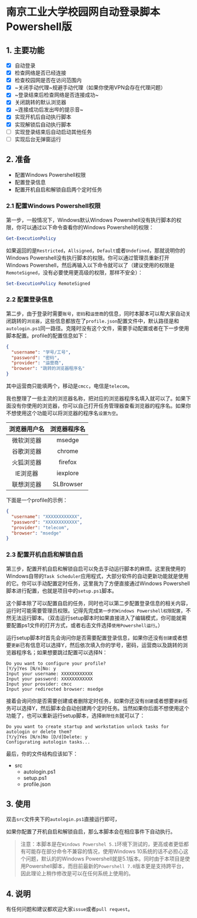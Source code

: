# 南京工业大学校园网自动登录脚本Powershell版

## 1. 主要功能

- [x] 自动登录
- [x] 检查网络是否已经连接
- [x] 检查校园网是否在访问范围内
- [x] ~关闭手动代理~规避手动代理（如果你使用VPN会存在代理问题）
- [x] ~登录结束后检查网络是否连接成功~
- [x] 关闭跳转的默认浏览器
- [x] ~连接成功后发出哔的提示音~
- [x] 实现开机后自动执行脚本
- [x] 实现解锁后自动执行脚本
- [ ] 实现登录结束后自动启动其他任务
- [ ] 实现后台无弹窗运行

## 2. 准备

- 配置Windows Powershell权限
- 配置登录信息
- 配置开机自启和解锁自启两个定时任务

### 2.1 配置Windows Powershell权限

第一步，一般情况下，Windows默认Windows Powershell没有执行脚本的权限，你可以通过以下命令查看你的Windows Powershell的权限：

```ps1
Get-ExecutionPolicy
```

如果返回的是`Restricted`，`Allsigned`，`Default`或者`Undefined`，那就说明你的Windows Powershell没有执行脚本的权限。你可以通过管理员重新打开Windows Powershell，然后再输入以下命令就可以了（建议使用的权限是`RemoteSigned`，没有必要使用更高级的权限，那样不安全）：

```ps1
Set-ExecutionPolicy RemoteSigned
```

### 2.2 配置登录信息

第二步，由于登录时需要`账号`，`密码`和`运营商`的信息，同时本脚本可以帮大家自动关闭跳转的`浏览器`，这些信息都放在了`profile.json`配置文件中，默认路径是和`autologin.ps1`同一路径。克隆时没有这个文件，需要手动配置或者在下一步使用脚本配置。profile的配置信息如下：

```json
{
  "username": "学号/工号",
  "password": "密码",
  "provider": "运营商",
  "browser": "跳转的浏览器程序名"
}
```

其中运营商只能填两个，移动是`cmcc`，电信是`telecom`。

我也整理了一些主流的浏览器名称，把对应的浏览器程序名填入就可以了。如果下面没有你使用的浏览器，你可以自己打开任务管理器查看浏览器的程序名。如果你不想使用这个功能可以将浏览器的程序名`设置为空`。

| 浏览器用户名 | 浏览器程序名 |
| :----------: | :----------: |
|  微软浏览器  |    msedge    |
|  谷歌浏览器  |    chrome    |
|  火狐浏览器  |   firefox    |
|   IE浏览器   |   iexplore   |
|  联想浏览器  |  SLBrowser   |

下面是一个profile的示例：

```json
{
  "username": "XXXXXXXXXXXX",
  "password": "XXXXXXXXXXXX",
  "provider": "telecom",
  "browser": "msedge"
}
```

### 2.3 配置开机自启和解锁自启

第三步，配置开机自启和解锁自启可以免去手动运行脚本的麻烦。这里我使用的Windows自带的`Task Scheduler`应用程式，大部分软件的自动更新功能就是使用的它。你可以手动配置定时任务，这里我为了方便直接通过Windows Powershell脚本进行配置，也就是项目中的`setup.ps1`脚本。

这个脚本除了可以配置自启的任务，同时也可以第二步配置登录信息的相关内容，运行时可能需要管理员权限。记得先完成`第一步的Windows Powershell权限配置`，不然无法运行脚本。（双击运行setup脚本时如果直接进入了编辑模式，你可能就需要配置ps1文件的打开方式，或者右击文件选择`使用Powershell运行`。）

运行setup脚本时首先会询问你是否需要配置登录信息，如果你还没有`创建`或者想要`更新`已有信息可以选择Y，然后依次填入你的学号，密码，运营商以及跳转的浏览器程序名；如果想要跳过配置可以选择N：

```plaintext
Do you want to configure your profile?
[Y/y]Yes [N/n]No: y
Input your username: XXXXXXXXXXXX
Input your password: XXXXXXXXXXXX
Input your provider: cmcc
Input your redirected browser: msedge
```

接着会询问你是否需要创建或者删除定时任务，如果你还没有`创建`或者想要`更新`任务可以选择Y，然后脚本会自动创建两个定时任务。当然如果你后面不想使用这个功能了，也可以重新运行setup脚本，选择`删除任务`就可以了：

```plaintext
Do you want to create startup and workstation unlock tasks for autologin or delete them?
[Y/y]Yes [N/n]No [D/d]Delete: y
Configurating autologin tasks...
```

最后，你的文件结构应该如下：

- src
  - autologin.ps1
  - setup.ps1
  - profile.json

## 3. 使用

双击`src`文件夹下的`autologin.ps1`直接运行即可，

如果你配置了开机自启和解锁自启，那么本脚本会在相应事件下自动执行。

> 注意：本脚本是在`Windows Powershel 5.1`环境下测试的，更高或者更低都有可能存在部分命令不兼容的情况，使用Windows 10系统的话不必担心这个问题，默认的的Windows Powershell就是5.1版本。同时由于本项目是使用Powershell脚本，而目前最新的`Powershell 7.0`版本更是支持跨平台，因此理论上稍作修改是可以在任何系统上使用的。

## 4. 说明

有任何问题和建议都欢迎大家`issue`或者`pull request`。
